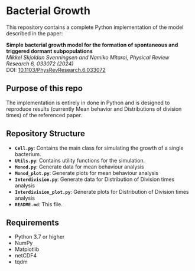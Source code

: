 # Bacterial Growth

This repository contains a complete Python implementation of the model described in the paper:

**Simple bacterial growth model for the formation of spontaneous and triggered dormant subpopulations**  
*Mikkel Skjoldan Svenningsen and Namiko Mitarai, Physical Review Research 6, 033072 (2024)*  
DOI: [10.1103/PhysRevResearch.6.033072](https://doi.org/10.1103/PhysRevResearch.6.033072)

## Purpose of this repo

The implementation is entirely in done in Python and is designed to reproduce results (currently Mean behavior and Distributions of division times) of the referenced paper.

## Repository Structure

- **`Cell.py`**: Contains the main class for simulating the growth of a single bacterium.
- **`Utils.py`**: Contains utility functions for the simulation.
- **`Monod.py`**: Generate data for mean behaviour analysis
- **`Monod_plot.py`**: Generate plots for mean behaviour analysis
- **`Interdivision.py`**: Generate data for Distribution of Division times analysis
- **`Interdivision_plot.py`**: Generate plots for Distribution of Division times analysis
- **`README.md`**: This file.

## Requirements

- Python 3.7 or higher
- NumPy
- Matplotlib
- netCDF4
- tqdm


